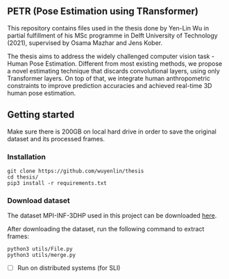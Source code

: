 ## PETR (Pose Estimation using TRansformer)

This repository contains files used in the thesis done by Yen-Lin Wu in partial fulfillment of his MSc programme in Delft University of Technology (2021), supervised by Osama Mazhar and Jens Kober. 

The thesis aims to address the widely challenged computer vision task - Human Pose Estimation. 
Different from most existing methods, we propose a novel estimating technique that discards convolutional layers, using only Transformer layers.
On top of that, we integrate human anthropometric constraints to improve prediction accuracies and achieved real-time 3D human pose estimation.


## Getting started

Make sure there is 200GB on local hard drive in order to save the original dataset and its processed frames.

### Installation

```
git clone https://github.com/wuyenlin/thesis
cd thesis/
pip3 install -r requirements.txt
```

### Download dataset

The dataset MPI-INF-3DHP used in this project can be downloaded [here](http://gvv.mpi-inf.mpg.de/3dhp-dataset/).

After downloading the dataset, run the following command to extract frames:
```
python3 utils/File.py
python3 utils/merge.py
```

- [ ] Run on distributed systems (for SLI)